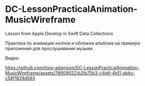 # DC-LessonPracticalAnimation-MusicWireframe
Lesson from Apple Develop in Swift Data Collections

Практика по анимации кнопок и обложки альбома на примере приложения для прослушивания музыки. 

Видео:

https://github.com/tony-adamson/DC-LessonPracticalAnimation-MusicWireframe/assets/78909022/b2fa75b3-c4e6-4b11-abbc-c58f1829d593

